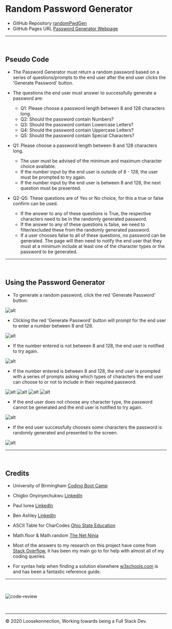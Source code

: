 # Random Password Generator


*   GitHub Repository [randomPwdGen](https://github.com/Loosekonnection/randomPwdGen)
*   GitHub Pages URL [Password Generator Webpage](https://loosekonnection.github.io/randomPwdGen/)
---

<br>

## Pseudo Code

*   The Password Generator must return a random password based on a series of questions/prompts to the end user after the end user clicks the 'Generate Password' button.

*   The questions the end user must answer to successfully generate a password are:

    *   Q1: Please choose a password length between 8 and 128 characters long.
    *   Q2: Should the password contain Numbers?
    *   Q3: Should the password contain Lowercase Letters?
    *   Q4: Should the password contain Uppercase Letters?
    *   Q5: Should the password contain Special Characters?

*   Q1: Please choose a password length between 8 and 128 characters long.

    *   The user must be advised of the minimum and maximum character choice available.
    *   If the number input by the end user is outside of 8 - 128, the user must be prompted to try again.
    *   If the number input by the end user is between 8 and 128, the next question must be presented.

*   Q2-Q5: These questions are of Yes or No choice, for this a true or false confirm can be used.

    *   If the answer to any of these questions is True, the respective characters need to be in the randomly generated password.
    *   If the answer to any of these questions is false, we need to filter/excluded these from the randomly generated password.
    *   If a user chooses false to all of these questions, no password can be generated. The page will then need to notify the end user that they must at a minimum include at least one of the character types or the password to be generated.


---

<br>


##  Using the Password Generator

*   To generate a random password, click the red 'Generate Password' button:

![alt](README_img/screenshot_01.PNG)

*   Clicking the red 'Generate Password' button will prompt for the end user to enter a number between 8 and 128.

![alt](README_img/screenshot_02.PNG)

* If the number entered is not between 8 and 128, the end user is notified to try again.

![alt](README_img/screenshot_03.PNG)

*   If the number entered is between 8 and 128, the end user is prompted with a series of prompts asking which types of characters the end user can choose to or not to include in their required password.

![alt](README_img/screenshot_04.PNG)
![alt](README_img/screenshot_05.PNG)
![alt](README_img/screenshot_06.PNG)
![alt](README_img/screenshot_07.PNG)

*   If the end user does not choose any character type, the password cannot be generated and the end user is notified to try again.

![alt](README_img/screenshot_08.PNG)

*   If the end user successfully chooses some characters the password is randomly generated and presented to the screen.

![alt](README_img/screenshot_09.PNG)


---

<br>

## Credits

*   University of Birmingham [Coding Boot Camp](https://bootcamp.birmingham.ac.uk/coding/)

*   Chigbo Onyinyechukwu [LinkedIn](https://www.linkedin.com/in/nnadi-onyinyechukwu-73726953/)

*   Paul Iurea [LinkedIn](https://www.linkedin.com/in/paul-iurea/)

* Ben Ashley [LinkedIn](https://www.linkedin.com/in/bashley1/)

*   ASCII Table for CharCodes [Ohio State Education](https://www.asc.ohio-state.edu/demarneffe.1/LING5050/material/characters.html)

*   Math.floor & Math.random [The Net Ninja](https://www.youtube.com/channel/UCW5YeuERMmlnqo4oq8vwUpg)

*   Most of the answers to my research on this project have come from [Stack Overflow](https://stackoverflow.com/), it has been my main go to for help with almost all of my coding queries.

* For syntax help when finding a solution elsewhere [w3schools.com](https://www.w3schools.com/jsref/default.asp) is and has been a fantastic reference guide.
---
<br>

![code-review](https://img.shields.io/badge/code--review-ready%20for%20review-green)

<br>

---
© 2020 Loosekonnection, Working towards being a Full Stack Dev.


